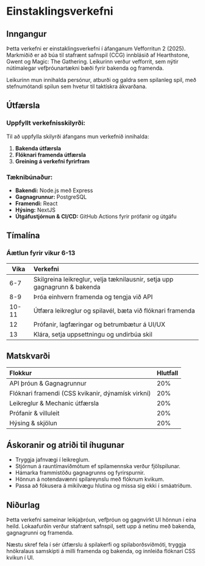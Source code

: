 # **Einstaklingsverkefni**

## **Inngangur**

Þetta verkefni er einstaklingsverkefni í áfanganum Vefforritun 2 (2025). Markmiðið er að búa til stafrænt safnspil (CCG) innblásið af Hearthstone, Gwent og Magic: The Gathering. Leikurinn verður vefforrit, sem nýtir nútímalegar vefþróunartækni bæði fyrir bakenda og framenda.

Leikurinn mun innihalda persónur, atburði og galdra sem spilanleg spil, með stefnumótandi spilun sem hvetur til taktískra ákvarðana.

## **Útfærsla**

### **Uppfyllt verkefnisskilyrði:**

Til að uppfylla skilyrði áfangans mun verkefnið innihalda:

1. **Bakenda útfærsla**  
2. **Flóknari framenda útfærsla**  
3. **Greining á verkefni fyrirfram**  
   

### **Tæknibúnaður:**

* **Bakendi:** Node.js með Express  
* **Gagnagrunnur:** PostgreSQL  
* **Framendi:** React  
* **Hýsing:** NextJS  
* **Útgáfustjórnun & CI/CD:** GitHub Actions fyrir prófanir og útgáfu

## **Tímalína**

### **Áætlun fyrir vikur 6-13**

| Vika | Verkefni |
| ----- | :---- |
| 6-7 | Skilgreina leikreglur, velja tæknilausnir, setja upp gagnagrunn & bakenda |
| 8-9 | Þróa einhvern framenda og tengja við API |
| 10-11 | Útfæra leikreglur og spilavél, bæta við flóknari framenda |
| 12 | Prófanir, lagfæringar og betrumbætur á UI/UX |
| 13 | Klára, setja uppsettningu og undirbúa skil |

## **Matskvarði**

| Flokkur | Hlutfall |
| :---- | :---- |
| API þróun & Gagnagrunnur | 20% |
| Flóknari framendi (CSS kvikanir, dýnamísk virkni) | 20% |
| Leikreglur & Mechanic útfærsla | 20% |
| Prófanir & villuleit | 20% |
| Hýsing & skjölun | 20% |

## **Áskoranir og atriði til íhugunar**

* Tryggja jafnvægi í leikreglum.  
* Stjórnun á rauntímaviðmótum ef spilamennska verður fjölspilunar.  
* Hámarka frammistöðu gagnagrunns og fyrirspurnir.  
* Hönnun á notendavænni spilareynslu með flóknum kvikum.  
* Passa að fókusera á mikilvægu hlutina og missa sig ekki í smáatriðum.

## **Niðurlag**

Þetta verkefni sameinar leikjaþróun, vefþróun og gagnvirkt UI hönnun í eina heild. Lokaafurðin verður stafrænt safnspil, sett upp á netinu með bakenda, gagnagrunni og framenda.

Næstu skref fela í sér útfærslu á spilakerfi og spilaborðsviðmóti, tryggja hnökralaus samskipti á milli framenda og bakenda, og innleiða flóknari CSS kvikun í UI.

